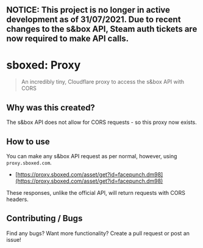 ## NOTICE: This project is no longer in active development as of 31/07/2021. Due to recent changes to the s&box API, Steam auth tickets are now required to make API calls.

# sboxed: Proxy

> An incredibly tiny, Cloudflare proxy to access the s&box API with CORS

## Why was this created?

The s&box API does not allow for CORS requests - so this proxy now exists.

## How to use

You can make any s&box API request as per normal, however, using `proxy.sboxed.com`.

-   [https://proxy.sboxed.com/asset/get?id=facepunch.dm98](https://proxy.sboxed.com/asset/get?id=facepunch.dm98)

These responses, unlike the official API, will return requests with CORS headers.

## Contributing / Bugs

Find any bugs? Want more functionality? Create a pull request or post an issue!
